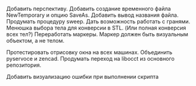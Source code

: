 
Добавить перспективу.
Добавить создание временного файла NewTemporary и опцию SaveAs.
Добавить вывод названия файла.
Продумать процедуру sweep. Дать возможность работать с гранями.
Менюшка выбора тела для конверсии в STL. (Или полная конверсия всех тел?)
Переработать маркеры. Маркер должен быть визуальным объектом, а не телом.

Протестировать отрисовку окна на всех машинах.
Объединить pyservoce и zencad.
Продумать переход на libocct из основного репозитория.

Добавить визуализацию ошибки при выполнении скрипта